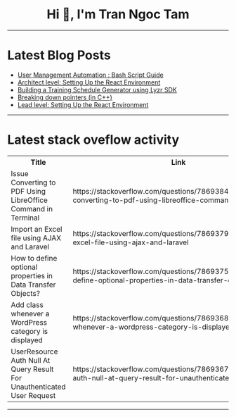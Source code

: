 <h1 align="center">Hi 👋, I'm Tran Ngoc Tam</h1>

---

# Latest Blog Posts 
<!-- BLOG-POST-LIST:START -->
- [User Management Automation : Bash Script Guide](https://dev.to/augusthottie/user-management-automation-bash-script-guide-14pl)
- [Architect level: Setting Up the React Environment](https://dev.to/david_zamoraballesteros_/architect-level-setting-up-the-react-environment-304)
- [Building a Training Schedule Generator using Lyzr SDK](https://dev.to/akshay007/building-a-training-schedule-generator-using-lyzr-sdk-1432)
- [Breaking down pointers &lpar;in C++&rpar;](https://dev.to/shafspecs/breaking-down-pointers-in-c-1ib5)
- [Lead level: Setting Up the React Environment](https://dev.to/david_zamoraballesteros_/lead-level-setting-up-the-react-environment-3ona)
<!-- BLOG-POST-LIST:END -->

---

# Latest stack oveflow activity
<table>
  <tr><th>Title</th><th>Link</th></tr>
  <!-- STACKOVERFLOW:START --><tr><td>Issue Converting to PDF Using LibreOffice Command in Terminal</td><td>https://stackoverflow.com/questions/78693847/issue-converting-to-pdf-using-libreoffice-command-in-terminal</td></tr><tr><td>Import an Excel file using AJAX and Laravel</td><td>https://stackoverflow.com/questions/78693792/import-an-excel-file-using-ajax-and-laravel</td></tr><tr><td>How to define optional properties in Data Transfer Objects?</td><td>https://stackoverflow.com/questions/78693753/how-to-define-optional-properties-in-data-transfer-objects</td></tr><tr><td>Add class whenever a WordPress category is displayed</td><td>https://stackoverflow.com/questions/78693685/add-class-whenever-a-wordpress-category-is-displayed</td></tr><tr><td>UserResource Auth Null At Query Result For Unauthenticated User Request</td><td>https://stackoverflow.com/questions/78693679/userresource-auth-null-at-query-result-for-unauthenticated-user-request</td></tr><!-- STACKOVERFLOW:END -->
</table>

---


